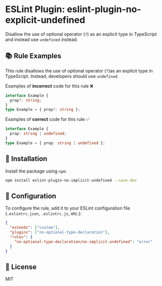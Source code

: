 # ESLint Plugin: eslint-plugin-no-explicit-undefined

Disallow the use of optional operator (`?`) as an explicit type in TypeScript and instead use `undefined` instead.

## 📚 Rule Examples

This rule disallows the use of optional operator (`?`)as an explicit type in TypeScript. Instead, developers should use `undefined`.

Examples of **incorrect** code for this rule ❌

```ts
interface Example {
  prop?: string;
}
type Example = { prop?: string };
```

Examples of **correct** code for this rule ✅

```ts
interface Example {
  prop: string | undefined;
}
type Example = { prop: string | undefined };
```

## 🚀 Installation

Install the package using `npm`:

```bash
npm install eslint-plugin-no-implicit-undefined --save-dev
```

## 📝 Configuration

To configure the rule, add it to your ESLint configuration file (`.eslintrc.json`, `.eslintrc.js`, etc.):

```json
{
  "extends": ["custom"],
  "plugins": ["no-optional-type-declaration"],
  "rules": {
    "no-optional-type-declaration/no-implicit-undefined": "error"
  }
}
```

## 📃 License

MIT
